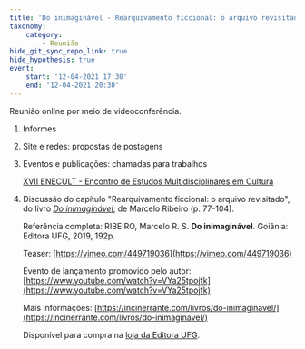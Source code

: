```yaml
---
title: 'Do inimaginável - Rearquivamento ficcional: o arquivo revisitado'
taxonomy:
    category:
        - Reunião
hide_git_sync_repo_link: true
hide_hypothesis: true
event:
    start: '12-04-2021 17:30'
    end: '12-04-2021 20:30'
---
```


Reunião online por meio de videoconferência.

1. Informes

2. Site e redes: propostas de postagens

3. Eventos e publicações: chamadas para trabalhos

    [XVII ENECULT - Encontro de Estudos Multidisciplinares em Cultura](http://www.cult.ufba.br/enecult/)

4. Discussão do capítulo "Rearquivamento ficcional: o arquivo revisitado", do livro *[Do inimaginável](https://incinerrante.com/livros/do-inimaginavel/)*, de Marcelo Ribeiro (p. 77-104).

    Referência completa:
    RIBEIRO, Marcelo R. S. **Do inimaginável**. Goiânia: Editora UFG, 2019, 192p.

    Teaser: [https://vimeo.com/449719036](https://vimeo.com/449719036)

    Evento de lançamento promovido pelo autor: [https://www.youtube.com/watch?v=VYa25tpojfk](https://www.youtube.com/watch?v=VYa25tpojfk)

    Mais informações: [https://incinerrante.com/livros/do-inimaginavel/](https://incinerrante.com/livros/do-inimaginavel/)

    Disponível para compra na [loja da Editora UFG](https://loja.editora.ufg.br/Categoria/do-inimaginavel-75/p).